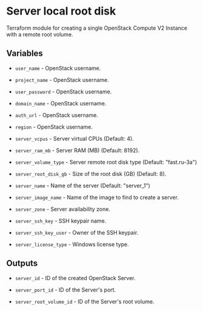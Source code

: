 # Server local root disk

Terraform module for creating a single OpenStack Compute V2 Instance with a
remote root volume.

## Variables

  * `user_name` - OpenStack username.

  * `project_name` - OpenStack username.

  * `user_password` - OpenStack username.

  * `domain_name` - OpenStack username.

  * `auth_url` - OpenStack username.

  * `region` - OpenStack username.

  * `server_vcpus` - Server virtual CPUs (Default: 4).

  * `server_ram_mb` - Server RAM (MB) (Default: 8192).

  * `server_volume_type` - Server remote root disk type (Default: "fast.ru-3a")

  * `server_root_disk_gb` - Size of the root disk (GB) (Default: 8).

  * `server_name` - Name of the server (Default: "server_1")

  * `server_image_name` - Name of the image to find to create a server.

  * `server_zone` - Server availability zone.

  * `server_ssh_key` - SSH keypair name.

  * `server_ssh_key_user` - Owner of the SSH keypair.

  * `server_license_type` - Windows license type.

## Outputs

  * `server_id` - ID of the created OpenStack Server.

  * `server_port_id` - ID of the Server's port.

  * `server_root_volume_id` - ID of the Server's root volume.
